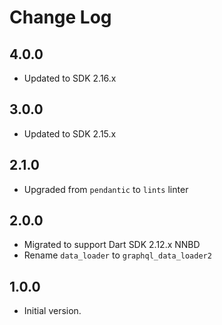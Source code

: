 # Change Log

## 4.0.0

* Updated to SDK 2.16.x

## 3.0.0

* Updated to SDK 2.15.x

## 2.1.0

* Upgraded from `pendantic` to `lints` linter

## 2.0.0

* Migrated to support Dart SDK 2.12.x NNBD
* Rename `data_loader` to `graphql_data_loader2`

## 1.0.0

* Initial version.
